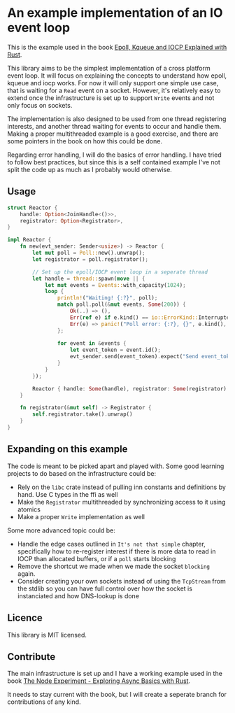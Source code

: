 # An example implementation of an IO event loop

This is the example used in the book [Epoll, Kqueue and IOCP Explained with Rust](https://cfsamsonbooks.gitbook.io/epoll-kqueue-iocp-explained/).

This library aims to be the simplest implementation of a cross platform event loop. It will focus on explaining the concepts to understand how epoll, kqueue and iocp works. For now it will only support one simple use case, that is waiting for a `Read` event on a socket. However, it's relatively easy to extend once the infrastructure is set up to support `Write` events and not only focus on sockets.

The implementation is also designed to be used from one thread registering interests, and another thread waiting for events to occur and handle them. Making a proper multithreaded example is a good exercise, and there are some pointers in the book on how this could be done.

Regarding error handling, I will do the basics of error handling. I have tried to follow best practices, but since this is a self contained example I've not split the code up as much as I probably would otherwise.

## Usage

```rust
struct Reactor {
    handle: Option<JoinHandle<()>>,
    registrator: Option<Registrator>,
}

impl Reactor {
    fn new(evt_sender: Sender<usize>) -> Reactor {
        let mut poll = Poll::new().unwrap();
        let registrator = poll.registrator();

        // Set up the epoll/IOCP event loop in a seperate thread
        let handle = thread::spawn(move || {
            let mut events = Events::with_capacity(1024);
            loop {
                println!("Waiting! {:?}", poll);
                match poll.poll(&mut events, Some(200)) {
                    Ok(..) => (),
                    Err(ref e) if e.kind() == io::ErrorKind::Interrupted => break,
                    Err(e) => panic!("Poll error: {:?}, {}", e.kind(), e),
                };
                
                for event in &events {
                    let event_token = event.id();
                    evt_sender.send(event_token).expect("Send event_token err.");
                }
            }
        });

        Reactor { handle: Some(handle), registrator: Some(registrator) }
    }

    fn registrator(&mut self) -> Registrator {
        self.registrator.take().unwrap()
    }
}
```

## Expanding on this example
The code is meant to be picked apart and played with. Some good learning projects to do based on the infrastructure could be:
- Rely on the `libc` crate instead of pulling inn constants and definitions by hand. Use C types in the ffi as well
- Make the `Registrator` multithreaded by synchronizing access to it using atomics
- Make a proper `Write` implementation as well

Some more advanced topic could be:
- Handle the edge cases outlined in `It's not that simple` chapter, specifically how to re-register interest if there is more data to read in IOCP than allocated buffers, or if a `poll` starts blocking
- Remove the shortcut we made when we made the socket `blocking` again.
- Consider creating your own sockets instead of using the `TcpStream` from the stdlib so you can have full control over how the socket is instanciated and how DNS-lookup is done

## Licence
This library is MIT licensed.

## Contribute
The main infrastructure is set up and I have a working example used in the book [The Node Experiment - Exploring Async Basics with Rust](https://github.com/cfsamson/book-exploring-async-basics).

It needs to stay current with the book, but I will create a seperate branch for contributions of any kind.

